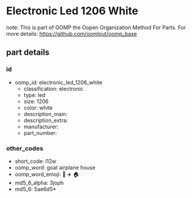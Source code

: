 # Electronic Led 1206 White  

note: This is part of OOMP the Oopen Organization Method For Parts. For more details: https://github.com/oomlout/oomp_base

##  part details





### id
* oomp_id: electronic_led_1206_white
  * classification: electronic
  * type: led
  * size: 1206
  * color: white
  * description_main: 
  * description_extra: 
  * manufacturer: 
  * part_number: 

### other_codes
* short_code: l12w
* oomp_word: goat airplane house
* oomp_word_emoji: :goat: :airplane: :house:
* md5_6_alpha: 3joph
* md5_6: 5ae6d5* 